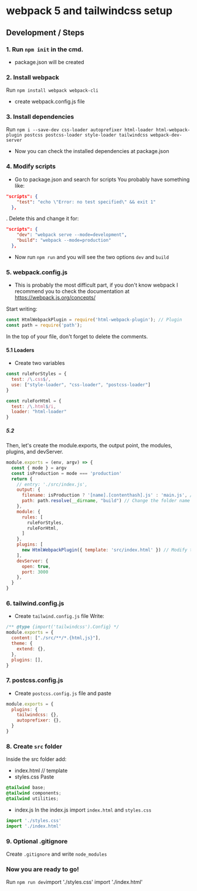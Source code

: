 # webpack 5 and tailwindcss setup

## Development / Steps
### 1. Run ```npm init``` in the cmd.
- package.json will be created
### 2. Install webpack
Run ```npm install webpack webpack-cli```
- create webpack.config.js file
### 3. Install dependencies
Run ```npm i --save-dev css-loader autoprefixer html-loader html-webpack-plugin postcss postcss-loader style-loader tailwindcss webpack-dev-server```
- Now you can check the installed dependencies at package.json
### 4. Modify scripts
- Go to package.json and search for scripts
You probably have something like: 
```json
"scripts": {
    "test": "echo \"Error: no test specified\" && exit 1"
  },  
```
. Delete this and change it for:
```json
"scripts": {
    "dev": "webpack serve --mode=development",
    "build": "webpack --mode=production"
  },
```
- Now run ```npm run``` and you will see the two options ```dev``` and ```build```
### 5. webpack.config.js
- This is probably the most difficult part, if you don't know webpack I recommend you to check the documentation at https://webpack.js.org/concepts/

Start writing:
```js
const HtmlWebpackPlugin = require('html-webpack-plugin'); // Plugin
const path = require('path');
``` 
In the top of your file, don't forget to delete the comments.

#### 5.1 Loaders
- Create two variables
```js
const ruleForStyles = {
  test: /\.css$/,
  use: ["style-loader", "css-loader", "postcss-loader"]
}

const ruleForHtml = {
  test: /\.html$/i,
  loader: "html-loader"
}
```

##### 5.2
Then, let's create the module.exports, the output point, the modules, plugins, and devServer.
```js
module.exports = (env, argv) => {
  const { mode } = argv
  const isProduction = mode === 'production'
  return {
    // entry: './src/index.js',
    output: {
      filename: isProduction ? '[name].[contenthash].js' : 'main.js', // Change the filename
      path: path.resolve(__dirname, "build") // Change the folder name
    },
    module: {
      rules: [
        ruleForStyles,
        ruleForHtml,
      ]
    },
    plugins: [
      new HtmlWebpackPlugin({ template: 'src/index.html' }) // Modify template if necessary
    ],
    devServer: {
      open: true,
      port: 3000
    },
  }
}
```

### 6. tailwind.config.js
- Create `tailwind.config.js` file
Write:
```js
/** @type {import('tailwindcss').Config} */
module.exports = {
  content: ["./src/**/*.{html,js}"],
  theme: {
    extend: {},
  },
  plugins: [],
}
```

### 7. postcss.config.js
- Create `postcss.config.js` file and paste
```js
module.exports = {
  plugins: {
    tailwindcss: {},
    autoprefixer: {},
  }
}
```

### 8. Create `src` folder
Inside the src folder add:
- index.html // template
- styles.css
Paste
``` css
@tailwind base;
@tailwind components;
@tailwind utilities;
```
- index.js
In the index.js import `index.html` and `styles.css`
```js
import './styles.css'
import './index.html'
```
### 9. Optional .gitignore
Create ```.gitignore``` and write `node_modules`

### Now you are ready to go!
Run `npm run dev`import './styles.css'
import './index.html'
